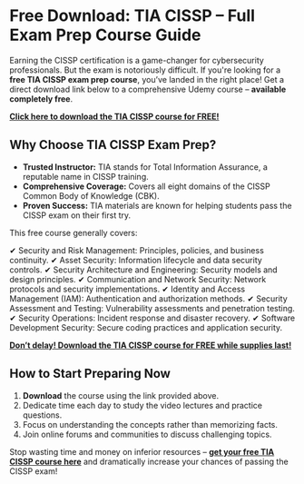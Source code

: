 # Free Download: TIA CISSP – Full Exam Prep Course Guide

Earning the CISSP certification is a game-changer for cybersecurity professionals. But the exam is notoriously difficult. If you're looking for a **free TIA CISSP exam prep course**, you’ve landed in the right place! Get a direct download link below to a comprehensive Udemy course – **available completely free**.

[**Click here to download the TIA CISSP course for FREE!**](https://udemywork.com/tia-cissp)

## Why Choose TIA CISSP Exam Prep?

*   **Trusted Instructor:** TIA stands for Total Information Assurance, a reputable name in CISSP training.
*   **Comprehensive Coverage:** Covers all eight domains of the CISSP Common Body of Knowledge (CBK).
*   **Proven Success:** TIA materials are known for helping students pass the CISSP exam on their first try.

This free course generally covers:

✔ Security and Risk Management: Principles, policies, and business continuity.
✔ Asset Security: Information lifecycle and data security controls.
✔ Security Architecture and Engineering: Security models and design principles.
✔ Communication and Network Security: Network protocols and security implementations.
✔ Identity and Access Management (IAM): Authentication and authorization methods.
✔ Security Assessment and Testing: Vulnerability assessments and penetration testing.
✔ Security Operations: Incident response and disaster recovery.
✔ Software Development Security: Secure coding practices and application security.

[**Don’t delay! Download the TIA CISSP course for FREE while supplies last!**](https://udemywork.com/tia-cissp)

## How to Start Preparing Now

1.  **Download** the course using the link provided above.
2.  Dedicate time each day to study the video lectures and practice questions.
3.  Focus on understanding the concepts rather than memorizing facts.
4.  Join online forums and communities to discuss challenging topics.

Stop wasting time and money on inferior resources – **[get your free TIA CISSP course here](https://udemywork.com/tia-cissp)** and dramatically increase your chances of passing the CISSP exam!

